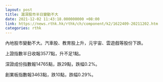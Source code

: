 ```yaml
---
layout: post
title: 滬深股市半日變動不大
date: 2021-12-02 11:43:18.000000000 +08:00
link: https://news.rthk.hk/rthk/ch/component/k2/1622409-20211202.htm
categories: rthk
---
```


內地股市變動不大。汽車股、教育股上升，元宇宙、雲遊戲等股份下跌。

上證指數半日收報3577點，升不足1點。

深證成份指數報14765點，跌29點，跌幅0.2%。

創業板指數報3463點，跌10點，跌幅0.29%。
